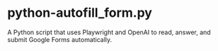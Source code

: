 # python-autofill_form.py
A Python script that uses Playwright and OpenAI to read, answer, and submit Google Forms automatically.
